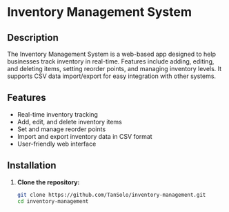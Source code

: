 # Inventory Management System

## Description

The Inventory Management System is a web-based app designed to help businesses track inventory in real-time. Features include adding, editing, and deleting items, setting reorder points, and managing inventory levels. It supports CSV data import/export for easy integration with other systems.

## Features

- Real-time inventory tracking
- Add, edit, and delete inventory items
- Set and manage reorder points
- Import and export inventory data in CSV format
- User-friendly web interface

## Installation

1. **Clone the repository:**

   ```bash
   git clone https://github.com/TanSolo/inventory-management.git
   cd inventory-management
